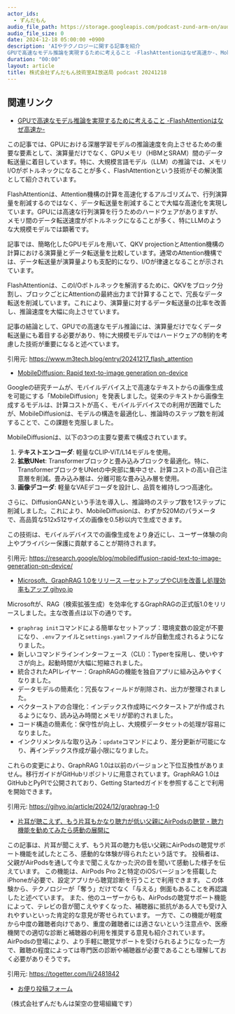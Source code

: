 ```yaml
---
actor_ids:
  - ずんだもん
audio_file_path: https://storage.googleapis.com/podcast-zund-arm-on/audio/株式会社ずんだもん技術室AI放送局_podcast_20241218.mp3
audio_file_size: 0
date: 2024-12-18 05:00:00 +0900
description: 'AIやテクノロジーに関する記事を紹介  
GPUで高速なモデル推論を実現するために考えること -FlashAttentionはなぜ高速か-、MobileDiffusion: Rapid text-to-image generation on-device、Microsoft、GraphRAG 1.0をリリース ―セットアップやCUIを改善し処理効率もアップ  gihyo.jp、片耳が聴こえず、もう片耳もかなり聴力が低い父親にAirPodsの聴覚・聴力機能を勧めてみたら感動の展開に'
duration: "00:00"
layout: article
title: 株式会社ずんだもん技術室AI放送局 podcast 20241218
---
```


## 関連リンク


- [GPUで高速なモデル推論を実現するために考えること -FlashAttentionはなぜ高速か-](https://www.m3tech.blog/entry/20241217_flash_attention)  


この記事では、GPUにおける深層学習モデルの推論速度を向上させるための重要な要素として、演算量だけでなく、GPUメモリ（HBMとSRAM）間のデータ転送量に着目しています。特に、大規模言語モデル（LLM）の推論では、メモリI/Oがボトルネックになることが多く、FlashAttentionという技術がその解決策として紹介されています。

FlashAttentionは、Attention機構の計算を高速化するアルゴリズムで、行列演算量を削減するのではなく、データ転送量を削減することで大幅な高速化を実現しています。GPUには高速な行列演算を行うためのハードウェアがありますが、メモリ間のデータ転送速度がボトルネックになることが多く、特にLLMのような大規模モデルでは顕著です。

記事では、簡略化したGPUモデルを用いて、QKV projectionとAttention機構の計算における演算量とデータ転送量を比較しています。通常のAttention機構では、データ転送量が演算量よりも支配的になり、I/Oが律速となることが示されています。

FlashAttentionは、このI/Oボトルネックを解消するために、QKVをブロック分割し、ブロックごとにAttentionの最終出力まで計算することで、冗長なデータ転送を削減しています。これにより、演算量に対するデータ転送量の比率を改善し、推論速度を大幅に向上させています。

記事の結論として、GPUでの高速なモデル推論には、演算量だけでなくデータ転送量にも着目する必要があり、特に大規模モデルではハードウェアの制約を考慮した技術が重要になると述べています。


引用元: https://www.m3tech.blog/entry/20241217_flash_attention


- [MobileDiffusion: Rapid text-to-image generation on-device](https://research.google/blog/mobilediffusion-rapid-text-to-image-generation-on-device/)  


Googleの研究チームが、モバイルデバイス上で高速なテキストからの画像生成を可能にする「MobileDiffusion」を発表しました。従来のテキストから画像生成するモデルは、計算コストが高く、モバイルデバイスでの利用が困難でしたが、MobileDiffusionは、モデルの構造を最適化し、推論時のステップ数を削減することで、この課題を克服しました。

MobileDiffusionは、以下の3つの主要な要素で構成されています。
1. **テキストエンコーダ**: 軽量なCLIP-ViT/L14モデルを使用。
2. **拡散UNet**: Transformerブロックと畳み込みブロックを最適化。特に、TransformerブロックをUNetの中央部に集中させ、計算コストの高い自己注意層を削減。畳み込み層は、分離可能な畳み込み層を使用。
3. **画像デコーダ**: 軽量なVAEデコーダを設計し、品質を維持しつつ高速化。

さらに、DiffusionGANという手法を導入し、推論時のステップ数を1ステップに削減しました。これにより、MobileDiffusionは、わずか520Mのパラメータで、高品質な512x512サイズの画像を0.5秒以内で生成できます。

この技術は、モバイルデバイスでの画像生成をより身近にし、ユーザー体験の向上やプライバシー保護に貢献することが期待されます。


引用元: https://research.google/blog/mobilediffusion-rapid-text-to-image-generation-on-device/


- [Microsoft、GraphRAG 1.0をリリース ―セットアップやCUIを改善し処理効率もアップ  gihyo.jp](https://gihyo.jp/article/2024/12/graphrag-1-0)  


Microsoftが、RAG（検索拡張生成）を効率化するGraphRAGの正式版1.0をリリースしました。主な改善点は以下の通りです。
- `graphrag init`コマンドによる簡単なセットアップ：環境変数の設定が不要になり、`.env`ファイルと`settings.yaml`ファイルが自動生成されるようになりました。
- 新しいコマンドラインインターフェース（CLI）：Typerを採用し、使いやすさが向上。起動時間が大幅に短縮されました。
- 統合されたAPIレイヤー：GraphRAGの機能を独自アプリに組み込みやすくなりました。
- データモデルの簡素化：冗長なフィールドが削除され、出力が整理されました。
- ベクターストアの合理化：インデックス作成時にベクターストアが作成されるようになり、読み込み時間とメモリが節約されました。
- コード構造の簡素化：保守性が向上し、大規模データセットの処理が容易になりました。
- インクリメンタルな取り込み：`update`コマンドにより、差分更新が可能になり、再インデックス作成が最小限になりました。

これらの変更により、GraphRAG 1.0は以前のバージョンと下位互換性がありません。移行ガイドがGitHubリポジトリに用意されています。GraphRAG 1.0はGitHubとPyPIで公開されており、Getting Startedガイドを参照することで利用を開始できます。


引用元: https://gihyo.jp/article/2024/12/graphrag-1-0


- [片耳が聴こえず、もう片耳もかなり聴力が低い父親にAirPodsの聴覚・聴力機能を勧めてみたら感動の展開に](https://togetter.com/li/2481842)  


この記事は、片耳が聞こえず、もう片耳の聴力も低い父親にAirPodsの聴覚サポート機能を試したところ、感動的な体験が得られたという話です。
投稿者は、父親がAirPodsを通して今まで聞こえなかった沢の音を聞いて感動した様子を伝えています。
この機能は、AirPods Pro 2と特定のiOSバージョンを搭載したiPhoneが必要で、設定アプリから聴覚診断を行うことで利用できます。
この体験から、テクノロジーが「奪う」だけでなく「与える」側面もあることを再認識したと述べています。
また、他のユーザーからも、AirPodsの聴覚サポート機能によって、テレビの音が聞こえやすくなった、補聴器に抵抗がある人でも受け入れやすいといった肯定的な意見が寄せられています。
一方で、この機能が軽度から中度の難聴者向けであり、重度の難聴者には適さないという注意点や、医療機関での適切な診断と補聴器の利用を推奨する意見も紹介されています。
AirPodsの登場により、より手軽に聴覚サポートを受けられるようになった一方で、難聴の程度によっては専門医の診断や補聴器が必要であることも理解しておく必要がありそうです。


引用元: https://togetter.com/li/2481842



- [お便り投稿フォーム](https://forms.gle/ffg4JTfqdiqK62qf9)

（株式会社ずんだもんは架空の登場組織です）
